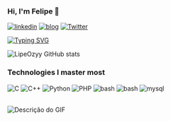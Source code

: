 
### Hi, I'm Felipe 👾

[![linkedin](https://img.shields.io/badge/LinkedIn-0077B5?style=for-the-badge&logo=linkedin&logoColor=white)](https://www.linkedin.com/in/felipe-henrique-natal-8b2586241/)
[![blog](https://img.shields.io/badge/Medium-12100E?style=for-the-badge&logo=medium&logoColor=white)](https://medium.com/@lipeozyy)
[![Twitter](https://img.shields.io/badge/Twitter-1DA1F2?style=for-the-badge&logo=twitter&logoColor=white)](https://x.com/LipeDSantos_)


[![Typing SVG](https://readme-typing-svg.demolab.com?font=Fira+Code&size=19&pause=1000&color=11F72D&width=435&lines=Exploit+Today+)](https://git.io/typing-svg)

![LipeOzyy GitHub stats](https://github-readme-stats.vercel.app/api?username=LipeOzyy&show_icons=true&theme=radical)    


### Technologies I master most

<div style="display: inline-block;">
    <img align="center" alt="C" src="https://img.shields.io/badge/C-00599C?style=for-the-badge&logo=c&logoColor=white" />
    <img align="center" alt="C++" src="https://img.shields.io/badge/C%2B%2B-00599C?style=for-the-badge&logo=c%2B%2B&logoColor=white" />
    <img align="center" alt="Python" src="https://img.shields.io/badge/Python-3776AB?style=for-the-badge&logo=python&logoColor=white" />
    <img align="center" alt="PHP" src="https://img.shields.io/badge/PHP-777BB4?style=for-the-badge&logo=php&logoColor=white" />
    <img align="center" alt="bash" src="https://img.shields.io/badge/Shell_Script-121011?style=for-the-badge&logo=gnu-bash&logoColor=white" />
    <img align="center" alt="bash" src="https://img.shields.io/badge/Linux-FCC624?style=for-the-badge&logo=linux&logoColor=black" />
    <img align="center" alt="mysql" src="https://img.shields.io/badge/MySQL-005C84?style=for-the-badge&logo=mysql&logoColor=white" />

    
    
</div>
<br></br>

![Descrição do GIF](https://i.pinimg.com/originals/52/b3/23/52b323fedb10e206401e7b8754bd0685.gif)
